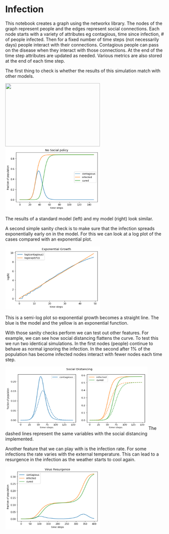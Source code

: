 # Infection

This notebook creates a graph using the networkx library.  The nodes of the graph represent people and the edges represent social connections.  Each node starts with a variety of attributes eg contagious, time since infection, # of people infected.  Then for a fixed number of time steps (not necessarily days) people interact with their connections.  Contagious people can pass on the disease when they interact with those connections.  At the end of the time step attributes are updated as needed. Various metrics are also stored at the end of each time step.


The first thing to check is whether the results of this simulation match with other models.

<img src="https://upload.wikimedia.org/wikipedia/commons/3/32/Sirsys-p9.png" width="300" height="200"> <img src="https://github.com/mkspillane/Infection/blob/master/images/Normal.png" width="300" height="200">

The results of a standard model (left) and my model (right) look similar.  

A second simple sanity check is to make sure that the infection spreads exponentially early on in the model.  For this we can look at a log plot of the cases compared with an exponential plot.  

<img src="https://github.com/mkspillane/Infection/blob/master/images/Log_Growth.png" width="300" height="200">

This is a semi-log plot so exponential growth becomes a straight line.  The blue is the model and the yellow is an exponential function.

With those sanity checks perform we can test out other features.  For example, we can see how social distancing flattens the curve. To test this we run two identical simulations. In the first nodes (people) continue to behave as normal ignoring the infection.  In the second after 1% of the population has become infected nodes interact with fewer nodes each time step. 

<img src="https://github.com/mkspillane/Infection/blob/master/images/social_distancing.png" width="450" height="200">
The dashed lines represent the same variables with the social distancing implemented.

Another feature that we can play with is the infection rate.  For some infections the rate varies with the external temperature.  This can lead to a resurgence in the infection as the weather starts to cool again.

<img src="https://github.com/mkspillane/Infection/blob/master/images/Resurgence.png" width="300" height="200">


